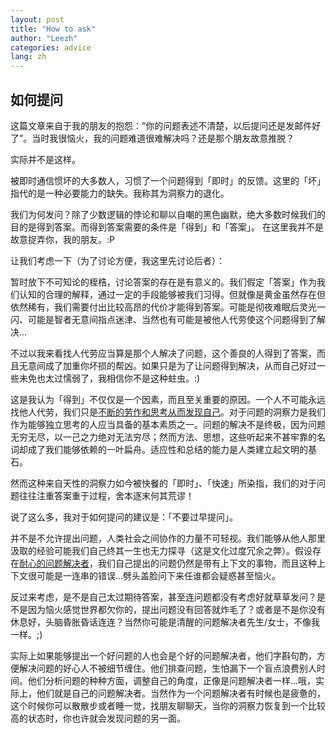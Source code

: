 ```yaml
---
layout: post
title: "How to ask"
author: "Leezh"
categories: advice
lang: zh
---
```

## 如何提问

 这篇文章来自于我的朋友的抱怨：“你的问题表述不清楚，以后提问还是发邮件好了”。当时我很恼火，我的问题难道很难解决吗？还是那个朋友故意推脱？

实际并不是这样。

被即时通信惯坏的大多数人，习惯了一个问题得到「即时」的反馈。这里的「坏」指代的是一种必要能力的缺失。我称其为洞察力的退化。
<!-- more -->
我们为何发问？除了少数逻辑的悖论和聊以自嘲的黑色幽默，绝大多数时候我们的目的是得到答案。而得到答案需要的条件是「得到」和「答案」。 在这里我并不是故意捉弄你，我的朋友。:P

让我们考虑一下（为了讨论方便，我这里先讨论后者）：

暂时放下不可知论的桎梏，讨论答案的存在是有意义的。我们假定「答案」作为我们认知的合理的解释，通过一定的手段能够被我们习得。但就像是黄金虽然存在但依然稀有，我们需要付出比较高昂的代价才能得到答案。可能是彻夜难眠后灵光一闪、可能是智者无意间指点迷津、当然也有可能是被他人代劳使这个问题得到了解决...

不过以我来看找人代劳应当算是那个人解决了问题，这个善良的人得到了答案，而且无意间成了加重你坏损的帮凶。如果只是为了让问题得到解决，从而自己好过一些未免也太过懦弱了，我相信你不是这种蛀虫。:)

这是我认为「得到」不仅仅是一个因素，而且至关重要的原因。一个人不可能永远找他人代劳，我们只是[不断的劳作和思考从而发现自己](https://leezh76.github.io/2017-11-13/know-yourself)。对于问题的洞察力是我们作为能够独立思考的人应当具备的基本素质之一。问题的解决不是终极，因为问题无穷无尽，以一己之力绝对无法穷尽；然而方法、思想，这些听起来不甚牢靠的名词却成了我们能够依赖的一叶扁舟。适应性和总结的能力是人类建立起文明的基石。

然而这种来自天性的洞察力如今被快餐的「即时」、「快速」所染指，我们的对于问题往往注重答案重于过程，舍本逐末何其荒谬！

说了这么多，我对于如何提问的建议是：「不要过早提问」。

并不是不允许提出问题，人类社会之间协作的力量不可轻视。我们能够从他人那里汲取的经验可能我们自己终其一生也无力探寻（这是文化过度冗余之弊）。假设存在[耐心的问题解决者](https://maokwen.github.io/about.html)，我们自己提出的问题仍然是带有上下文的事物，而且这种上下文很可能是一连串的错误...劈头盖脸问下来任谁都会疑惑甚至恼火。

反过来考虑，是不是自己太过期待答案，甚至连问题都没有考虑好就草草发问？是不是因为恼火感觉世界都欠你的，提出问题没有回答就炸毛了？或者是不是你没有休息好，头脑昏胀昏话连连？当然你可能是清醒的问题解决者先生/女士，不像我一样。;)

实际上如果能够提出一个好问题的人也会是个好的问题解决者，他们字斟句酌，方便解决问题的好心人不被细节缠住。他们排查问题，生怕漏下一个盲点浪费别人时间。他们分析问题的种种方面，调整自己的角度，正像是问题解决者一样...哦，实际上，他们就是自己的问题解决者。当然作为一个问题解决者有时候也是疲惫的，这个时候你可以散散步或者睡一觉，找朋友聊聊天，当你的洞察力恢复到一个比较高的状态时，你也许就会发现问题的另一面。